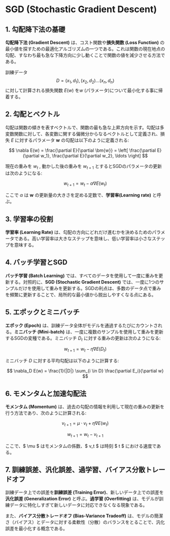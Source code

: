 # SGD (Stochastic Gradient Descent)

## 1. 勾配降下法の基礎

**勾配降下法 (Gradient Descent)** は、コスト関数や**損失関数 (Loss Function)** の最小値を探すための最適化アルゴリズムの一つである。これは関数の現在地点の勾配、すなわち最も急な下降方向に少し動くことで関数の値を減少させる方法である。

訓練データ
$$
D = {(x_1 , d_1),(x_2,d_2) \dots (x_n,d_n)}
$$
に対して計算される損失関数 $E(w)$ を$w$ (パラメータ)について最小化する事に帰着する。



## 2. 勾配とベクトル

勾配は関数の傾きを表すベクトルで、関数の最も急な上昇方向を示す。勾配は多変数関数に対して、各変数に関する偏微分からなるベクトルとして定義され、損失 $E$ に対するパラメータ $\bm{w}$ の勾配は以下のように定義される:

$$
\nabla E(w) = 
\frac{\partial E}{\partial \bm{w}} =
\left[ \frac{\partial E}{\partial w_1}, \frac{\partial E}{\partial w_2}, \ldots \right]
$$

現在の重みを $w_{t}$ , 動かした後の重みを $w_{t+1}$ とするとSGDのパラメータの更新は次のようになる:

$$
w_{t+1} = w_{t} - \alpha \nabla E(w_{t}) 
$$

ここで $\alpha$ は $\bm{w}$ の更新量の大きさを定める定数で、**学習率(Learning rate)** と呼ぶ。

## 3. 学習率の役割

**学習率 (Learning Rate)** は、勾配の方向にどれだけ進むかを決めるためのパラメータである。高い学習率は大きなステップを意味し、低い学習率は小さなステップを意味する。


## 4. バッチ学習とSGD

**バッチ学習 (Batch Learning)** では、すべてのデータを使用して一度に重みを更新する。対照的に、**SGD (Stochastic Gradient Descent)** では、一度に1つのサンプルだけを使用して重みを更新する。SGDの利点は、多数のデータ点で重みを頻繁に更新することで、局所的な最小値から脱出しやすくなる点にある。

## 5. エポックとミニバッチ

**エポック (Epoch)** は、訓練データ全体がモデルを通過するたびにカウントされる。**ミニバッチ (Mini-batch)** は、一度に複数のサンプルを使用して重みを更新するSGDの変種である。ミニバッチ $D_t$ に対する重みの更新は次のようになる:

$$
w_{t+1} = w_t - \eta \nabla E(D_t)
$$

ミニバッチ $D$ に対する平均勾配は以下のように計算する:

$$
\nabla_D E(w) = \frac{1}{|D|} \sum_{i \in D} \frac{\partial E_i}{\partial w}
$$


## 6. モメンタムと加速勾配法

**モメンタム (Momentum)** は、過去の勾配の情報を利用して現在の重みの更新を行う方法であり、次のように計算される:

$$ 
v_{t+1} = \mu \cdot v_t + \eta \nabla E(w_t)
$$

$$ 
w_{t+1} = w_t - v_{t+1}
$$

ここで、$ \mu $ はモメンタムの係数、$ v_t $ は時刻 $ t $ における速度である。

## 7. 訓練誤差、汎化誤差、過学習、バイアス分散トレードオフ

訓練データ上での誤差を**訓練誤差 (Training Error)**、新しいデータ上での誤差を**汎化誤差 (Generalization Error)** と呼ぶ。**過学習 (Overfitting)** は、モデルが訓練データに特化しすぎて新しいデータに対応できなくなる現象である。

また、**バイアス分散トレードオフ (Bias-Variance Tradeoff)** は、モデルの簡潔さ（バイアス）とデータに対する柔軟性（分散）のバランスをとることで、汎化誤差を最小化する概念である。
